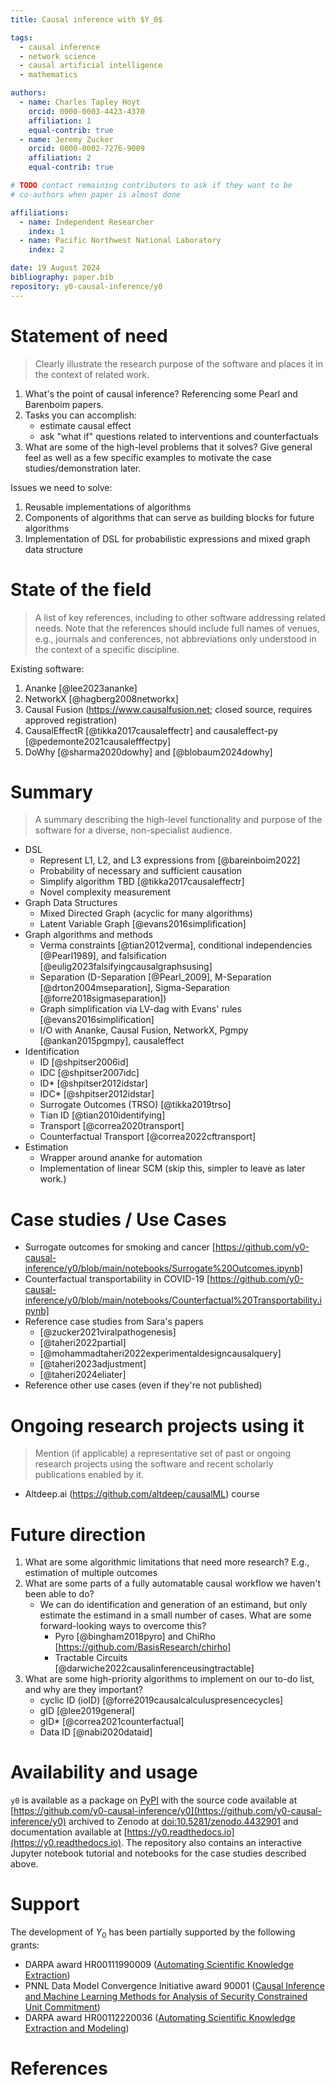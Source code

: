 ```yaml
---
title: Causal inference with $Y_0$

tags:
  - causal inference
  - network science
  - causal artificial intelligence
  - mathematics

authors:
  - name: Charles Tapley Hoyt
    orcid: 0000-0003-4423-4370
    affiliation: 1
    equal-contrib: true
  - name: Jeremy Zucker
    orcid: 0000-0002-7276-9009
    affiliation: 2
    equal-contrib: true

# TODO contact remaining contributors to ask if they want to be
# co-authors when paper is almost done

affiliations:
  - name: Independent Researcher
    index: 1
  - name: Pacific Northwest National Laboratory
    index: 2

date: 19 August 2024
bibliography: paper.bib
repository: y0-causal-inference/y0
---
```


# Statement of need

> Clearly illustrate the research purpose of the software and places it in the context of related work.

1. What's the point of causal inference? Referencing some Pearl and Barenboim papers.
2. Tasks you can accomplish:
   - estimate causal effect
   - ask "what if" questions related to interventions and counterfactuals
3. What are some of the high-level problems that it solves? Give general feel as well as a few specific examples to
   motivate the case studies/demonstration later.

Issues we need to solve:

1. Reusable implementations of algorithms
2. Components of algorithms that can serve as building blocks for future algorithms
3. Implementation of DSL for probabilistic expressions and mixed graph data structure

# State of the field

> A list of key references, including to other software addressing related needs. Note that the references should
> include full names of venues, e.g., journals and conferences, not abbreviations only understood in the context of a
> specific discipline.

Existing software:

1. Ananke [@lee2023ananke]
2. NetworkX [@hagberg2008networkx]
3. Causal Fusion (https://www.causalfusion.net; closed source, requires approved registration)
4. CausalEffectR [@tikka2017causaleffectr] and causaleffect-py [@pedemonte2021causalefffectpy]
5. DoWhy [@sharma2020dowhy] and [@blobaum2024dowhy]

# Summary

> A summary describing the high-level functionality and purpose of the software for a diverse, non-specialist audience.

- DSL
    - Represent L1, L2, and L3 expressions from [@bareinboim2022]
    - Probability of necessary and sufficient causation
    - Simplify algorithm TBD [@tikka2017causaleffectr]
    - Novel complexity measurement
- Graph Data Structures
    - Mixed Directed Graph (acyclic for many algorithms)
    - Latent Variable Graph [@evans2016simplification]
- Graph algorithms and methods
    - Verma constraints [@tian2012verma], conditional independencies [@Pearl1989], and falsification [@eulig2023falsifyingcausalgraphsusing]
    - Separation (D-Separation [@Pearl_2009], M-Separation [@drton2004mseparation],
      Sigma-Separation [@forre2018sigmaseparation])
    - Graph simplification via LV-dag with Evans' rules [@evans2016simplification]
    - I/O with Ananke, Causal Fusion, NetworkX, Pgmpy [@ankan2015pgmpy], causaleffect
- Identification
    - ID [@shpitser2006id]
    - IDC [@shpitser2007idc]
    - ID* [@shpitser2012idstar]
    - IDC\* [@shpitser2012idstar]
    - Surrogate Outcomes (TRSO) [@tikka2019trso]
    - Tian ID [@tian2010identifying]
    - Transport [@correa2020transport]
    - Counterfactual Transport [@correa2022cftransport]
- Estimation
    - Wrapper around ananke for automation
    - Implementation of linear SCM (skip this, simpler to leave as later work.)

# Case studies / Use Cases

- Surrogate outcomes for smoking and cancer [https://github.com/y0-causal-inference/y0/blob/main/notebooks/Surrogate%20Outcomes.ipynb]
- Counterfactual transportability in COVID-19 [https://github.com/y0-causal-inference/y0/blob/main/notebooks/Counterfactual%20Transportability.ipynb]
- Reference case studies from Sara's papers
  - [@zucker2021viralpathogenesis]
  - [@taheri2022partial]
  - [@mohammadtaheri2022experimentaldesigncausalquery]
  - [@taheri2023adjustment]
  - [@taheri2024eliater]
- Reference other use cases (even if they're not published)

# Ongoing research projects using it

> Mention (if applicable) a representative set of past or ongoing research projects using the software and recent
> scholarly publications enabled by it.

- Altdeep.ai (https://github.com/altdeep/causalML) course

# Future direction

1. What are some algorithmic limitations that need more research? E.g., estimation of multiple outcomes
2. What are some parts of a fully automatable causal workflow we haven't been able to do?
    - We can do identification and generation of an estimand, but only estimate the estimand in a small number of cases.
      What are some forward-looking ways to overcome this?
        - Pyro [@bingham2018pyro] and ChiRho [https://github.com/BasisResearch/chirho]
        - Tractable Circuits [@darwiche2022causalinferenceusingtractable]
3. What are some high-priority algorithms to implement on our to-do list, and why are they important?
    - cyclic ID (ioID) [@forré2019causalcalculuspresencecycles]
    - gID [@lee2019general]
    - gID* [@correa2021counterfactual]
    - Data ID [@nabi2020dataid]

# Availability and usage

`y0` is available as a package on [PyPI](https://pypi.org/project/y0) with the source code available
at [https://github.com/y0-causal-inference/y0](https://github.com/y0-causal-inference/y0) archived to Zenodo
at [doi:10.5281/zenodo.4432901](https://zenodo.org/doi/10.5281/zenodo.4432901) and documentation available
at [https://y0.readthedocs.io](https://y0.readthedocs.io).
The repository also contains an interactive Jupyter notebook tutorial and notebooks for the case studies described
above.

# Support

The development of $Y_0$ has been partially supported by the following grants:

- DARPA award
  HR00111990009 ([Automating Scientific Knowledge Extraction](https://www.darpa.mil/program/automating-scientific-knowledge-extraction))
- PNNL Data Model Convergence Initiative award
  90001 ([Causal Inference and Machine Learning Methods for Analysis of Security Constrained Unit Commitment](https://web.archive.org/web/20240518030340/https://www.pnnl.gov/projects/dmc/converged-applications))
- DARPA award
  HR00112220036 ([Automating Scientific Knowledge Extraction and Modeling](https://www.darpa.mil/program/automating-scientific-knowledge-extraction-and-modeling))

# References
